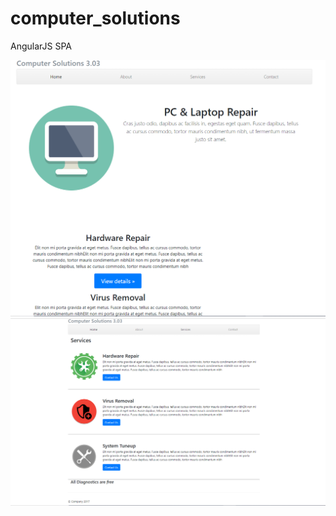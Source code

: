 # computer_solutions
AngularJS SPA


<img src="https://github.com/rmar72/computer_solutions/blob/master/imgs/cs5.PNG" />

<img src="https://github.com/rmar72/computer_solutions/blob/master/imgs/cs6.PNG" />
